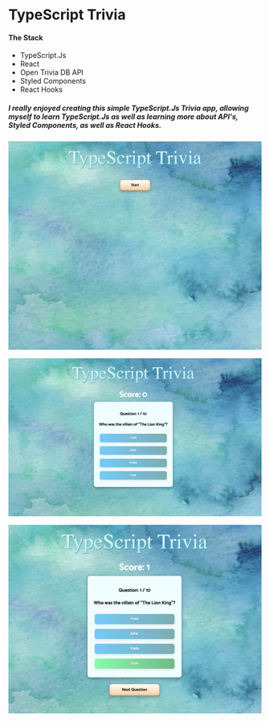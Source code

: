 # TypeScript Trivia

#### The Stack
* TypeScript.Js
* React
* Open Trivia DB API
* Styled Components
* React Hooks

##### I really enjoyed creating this simple TypeScript.Js Trivia app, allowing myself to learn TypeScript.Js as well as learning more about API's, Styled Components, as well as React Hooks.

![TypeScript Trivia](./assets/landing.png)

![](./assets/trivia.png)

![](./assets/score.png)
